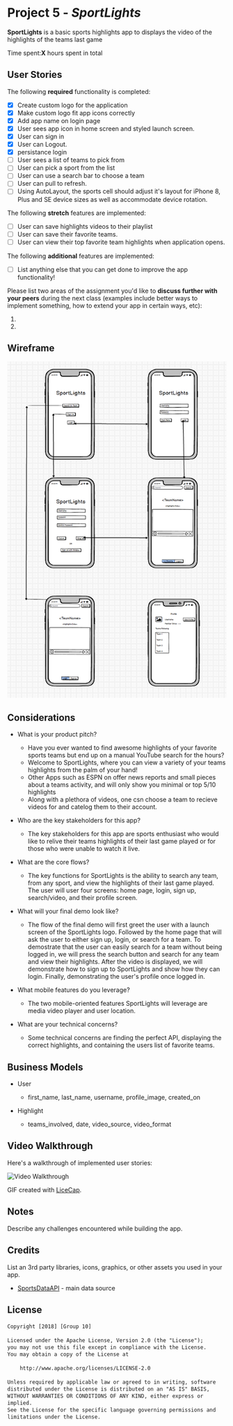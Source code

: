 # Project 5 - *SportLights*

**SportLights** is a basic sports highlights app to displays the video of the highlights of the teams last game

Time spent:**X** hours spent in total

## User Stories

The following **required** functionality is completed:
- [x] Create custom logo for the application
- [x] Make custom logo fit app icons correctly
- [x] Add app name on login page
- [x] User sees app icon in home screen and styled launch screen.
- [x] User can sign in 
- [x] User can Logout. 
- [x] persistance login
- [ ] User sees a list of teams to pick from
- [ ] User can pick a sport from the list
- [ ] User can use a search bar to choose a team 
- [ ] User can pull to refresh. 
- [ ] Using AutoLayout, the sports cell should adjust it's layout for iPhone 8, Plus and SE device sizes as well as accommodate device rotation. 

The following **stretch** features are implemented:
- [ ] User can save highlights videos to their playlist
- [ ] User can save their favorite teams.
- [ ] User can view their top favorite team highlights when application opens.

The following **additional** features are implemented:

- [ ] List anything else that you can get done to improve the app functionality!

Please list two areas of the assignment you'd like to **discuss further with your peers** during the next class (examples include better ways to implement something, how to extend your app in certain ways, etc):

1.
2.

## Wireframe
![Wire Frame](https://github.com/CSUMB-CST495-GROUP10/SportLights/blob/master/wireframePic.png)

## Considerations
* What is your product pitch?
    * Have you ever wanted to find awesome highlights of your favorite sports teams but end up on a manual YouTube search for the hours?
    * Welcome to SportLights, where you can view a variety of your teams highlights from the palm of your hand!
    * Other Apps such as ESPN on offer news reports and small pieces about a teams activity, and will only show you minimal or top 5/10 highlights
    * Along with a plethora of videos, one csn choose a team to recieve videos for and catelog them to their account.
    
* Who are the key stakeholders for this app?
   * The key stakeholders for this app are sports enthusiast who would like to relive their teams highlights 
   of their last game played or for those who were unable to watch it live. 
   
* What are the core flows?
   * The key functions for SportLights is the ability to search any team, from any sport, and view the highlights 
   of their last game played. The user will user four screens: home page, login, sign up, search/video, 
   and their profile screen.
   
* What will your final demo look like?
   * The flow of the final demo will first greet the user with a launch screen of the SportLights logo. Followed by 
   the home page that will ask the user to either sign up, login, or search for a team. To demostrate that the user 
   can easily search for a team without being logged in, we will press the search button and search for any team
   and view their highlights. After the video is displayed, we will demonstrate how to sign up to SportLights and show 
   how they can login. Finally, demonstrating the user's profile once logged in.
   
* What mobile features do you leverage?
   * The two mobile-oriented features SportLights will leverage are media video player and user location.
   
* What are your technical concerns?
   * Some technical concerns are finding the perfect API, displaying the correct highlights, and containing
   the users list of favorite teams.

## Business Models

* User
   * first_name, last_name, username, profile_image, created_on

* Highlight
   * teams_involved, date, video_source, video_format

## Video Walkthrough

Here's a walkthrough of implemented user stories:

<img src='https://i.imgur.com/MaNphf0.gif' title='Video Walkthrough' width='' alt='Video Walkthrough' />

GIF created with [LiceCap](http://www.cockos.com/licecap/).

## Notes

Describe any challenges encountered while building the app.

## Credits

List an 3rd party libraries, icons, graphics, or other assets you used in your app.

- [SportsDataAPI](https://www.mysportsfeeds.com/data-feeds/api-docs/) - main data source

## License

    Copyright [2018] [Group 10]

    Licensed under the Apache License, Version 2.0 (the "License");
    you may not use this file except in compliance with the License.
    You may obtain a copy of the License at

        http://www.apache.org/licenses/LICENSE-2.0

    Unless required by applicable law or agreed to in writing, software
    distributed under the License is distributed on an "AS IS" BASIS,
    WITHOUT WARRANTIES OR CONDITIONS OF ANY KIND, either express or implied.
    See the License for the specific language governing permissions and
    limitations under the License.
